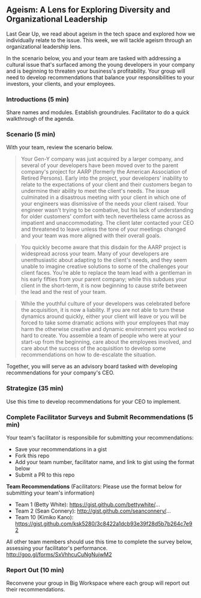 ## Ageism: A Lens for Exploring Diversity and Organizational Leadership

Last Gear Up, we read about ageism in the tech space and explored how we individually relate to the issue. This week, we will tackle ageism through an organizational leadership lens. 

In the scenario below, you and your team are tasked with addressing a cultural issue that's surfaced among the young developers in your company and is beginning to threaten your business's profitability. Your group will need to develop recommendations that balance your responsibilities to your investors, your clients, and your employees. 

### Introductions (5 min)
Share names and modules. Establish groundrules. Facilitator to do a quick walkthrough of the agenda. 

### Scenario (5 min)
With your team, review the scenario below.  

> Your Gen-Y company was just acquired by a larger company, and several of your developers have been moved over to the parent company's project for AARP (formerly the American Association of Retired Persons). Early into the project, your developers' inability to relate to the expectations of your client and their customers began to undermine their ability to meet the client's needs. The issue culminated in a disastrous meeting with your client in which one of your engineers was dismissive of the needs your client raised. Your engineer wasn't trying to be combative, but his lack of understanding for older customers' comfort with tech nevertheless came across as impatient and unaccommodating. The client later contacted your CEO and threatened to leave unless the tone of your meetings changed and your team was more aligned with their overall goals.

> You quickly become aware that this disdain for the AARP project is widespread across your team. Many of your developers are unenthusiastic about adapting to the client's needs, and they seem unable to imagine creative solutions to some of the challenges your client faces. You’re able to replace the team lead with a gentleman in his early fifties from your parent company; while this subdues your client in the short-term, it is now beginning to cause strife between the lead and the rest of your team. 

> While the youthful culture of your developers was celebrated before the acquisition, it is now a liability. If you are not able to turn these dynamics around quickly, either your client will leave or you will be forced to take some dramatic actions with your employees that may harm the otherwise creative and dynamic environment you worked so hard to create. You assemble a team of people who were at your start-up from the beginning, care about the employees involved, and care about the success of the acquisition to develop some recommendations on how to de-escalate the situation.

Together, you will serve as an advisory board tasked with developing recommendations for your company's CEO.

### Strategize (35 min)
Use this time to develop recommendations for your CEO to implement.

### Complete Facilitator Surveys and Submit Recommendations (5 min)
Your team's facilitator is responsibile for submitting your recommendations: 
* Save your recommendations in a gist
* Fork this repo
* Add your team number, facilitator name, and link to gist using the format below
* Submit a PR to this repo

**Team Recommendations** (Facilitators: Please use the format below for submitting your team's information)
* Team 1 (Betty White): https://gist.github.com/bettywhite/...
* Team 2 (Sean Connery): http://gist.github.com/seanconnery/...
* Team 10 (Kimiko Kano): https://gist.github.com/ksk5280/3c8422a1dcb93e39f28d5b7b264c7e92

All other team members should use this time to complete the survey below, assessing your facilitator's performance. 
http://goo.gl/forms/SxVhhcuCuNgNujwM2

### Report Out (10 min)
Reconvene your group in Big Workspace where each group will report out their recommendations.
